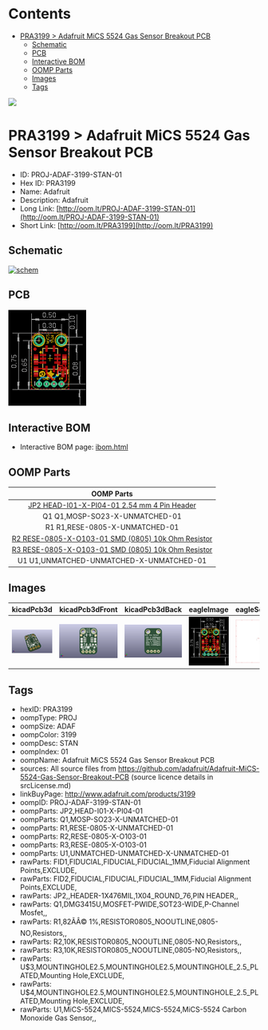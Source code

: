 



Contents
========

* [PRA3199 > Adafruit MiCS 5524 Gas Sensor Breakout PCB](#pra3199--adafruit-mics-5524-gas-sensor-breakout-pcb)
	* [Schematic](#schematic)
	* [PCB](#pcb)
	* [Interactive BOM](#interactive-bom)
	* [OOMP Parts](#oomp-parts)
	* [Images](#images)
	* [Tags](#tags)
  
![][im]
# PRA3199 > Adafruit MiCS 5524 Gas Sensor Breakout PCB

- ID: PROJ-ADAF-3199-STAN-01
- Hex ID: PRA3199
- Name: Adafruit
- Description: Adafruit
- Long Link: [http://oom.lt/PROJ-ADAF-3199-STAN-01](http://oom.lt/PROJ-ADAF-3199-STAN-01)
- Short Link: [http://oom.lt/PRA3199](http://oom.lt/PRA3199)

## Schematic
  
[![schem](eagleSchemImage.png)](eagleSchemImage.png)
## PCB
  
[![pcb](eagleImage.png)](eagleImage.png)
## Interactive BOM

- Interactive BOM page: [ibom.html](https://htmlpreview.github.io/?https://github.com/oomlout/oomlout_OOMP_projects/blob/main/PROJ-ADAF-3199-STAN-01/kicad/bom/ibom.html)

## OOMP Parts
  

|OOMP Parts|
| :---: |
|[JP2 HEAD-I01-X-PI04-01 2.54 mm 4 Pin Header](https://github.com/oomlout/oomlout_OOMP_parts/tree/main/HEAD-I01-X-PI04-01/)|
|Q1 Q1,MOSP-SO23-X-UNMATCHED-01|
|R1 R1,RESE-0805-X-UNMATCHED-01|
|[R2 RESE-0805-X-O103-01 SMD (0805) 10k Ohm Resistor](https://github.com/oomlout/oomlout_OOMP_parts/tree/main/RESE-0805-X-O103-01/)|
|[R3 RESE-0805-X-O103-01 SMD (0805) 10k Ohm Resistor](https://github.com/oomlout/oomlout_OOMP_parts/tree/main/RESE-0805-X-O103-01/)|
|U1 U1,UNMATCHED-UNMATCHED-X-UNMATCHED-01|

## Images
  
  

|kicadPcb3d|kicadPcb3dFront|kicadPcb3dBack|eagleImage|eagleSchemImage|
| :---: | :---: | :---: | :---: | :---: |
|[![kicadPcb3d](kicadPcb3d_140.png)](kicadPcb3d.png)|[![kicadPcb3dFront](kicadPcb3dFront_140.png)](kicadPcb3dFront.png)|[![kicadPcb3dBack](kicadPcb3dBack_140.png)](kicadPcb3dBack.png)|[![eagleImage](eagleImage_140.png)](eagleImage.png)|[![eagleSchemImage](eagleSchemImage_140.png)](eagleSchemImage.png)|

## Tags

- hexID: PRA3199
- oompType: PROJ
- oompSize: ADAF
- oompColor: 3199
- oompDesc: STAN
- oompIndex: 01
- oompName: Adafruit MiCS 5524 Gas Sensor Breakout PCB
- sources: All source files from https://github.com/adafruit/Adafruit-MiCS-5524-Gas-Sensor-Breakout-PCB (source licence details in srcLicense.md)
- linkBuyPage: http://www.adafruit.com/products/3199
- oompID: PROJ-ADAF-3199-STAN-01
- oompParts: JP2,HEAD-I01-X-PI04-01
- oompParts: Q1,MOSP-SO23-X-UNMATCHED-01
- oompParts: R1,RESE-0805-X-UNMATCHED-01
- oompParts: R2,RESE-0805-X-O103-01
- oompParts: R3,RESE-0805-X-O103-01
- oompParts: U1,UNMATCHED-UNMATCHED-X-UNMATCHED-01
- rawParts: FID1,FIDUCIAL,FIDUCIAL,FIDUCIAL_1MM,Fiducial Alignment Points,EXCLUDE,
- rawParts: FID2,FIDUCIAL,FIDUCIAL,FIDUCIAL_1MM,Fiducial Alignment Points,EXCLUDE,
- rawParts: JP2,,HEADER-1X476MIL,1X04_ROUND_76,PIN HEADER,,
- rawParts: Q1,DMG3415U,MOSFET-PWIDE,SOT23-WIDE,P-Channel Mosfet,,
- rawParts: R1,82ÃÂ© 1%,RESISTOR0805_NOOUTLINE,0805-NO,Resistors,,
- rawParts: R2,10K,RESISTOR0805_NOOUTLINE,0805-NO,Resistors,,
- rawParts: R3,10K,RESISTOR0805_NOOUTLINE,0805-NO,Resistors,,
- rawParts: U$3,MOUNTINGHOLE2.5,MOUNTINGHOLE2.5,MOUNTINGHOLE_2.5_PLATED,Mounting Hole,EXCLUDE,
- rawParts: U$4,MOUNTINGHOLE2.5,MOUNTINGHOLE2.5,MOUNTINGHOLE_2.5_PLATED,Mounting Hole,EXCLUDE,
- rawParts: U1,MiCS-5524,MICS-5524,MICS-5524,MiCS-5524 Carbon Monoxide Gas Sensor,,



[im]: kicadPcb3d_450.png
